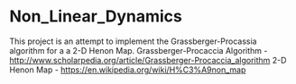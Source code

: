 # Non_Linear_Dynamics
 This project is an attempt to implement the Grassberger-Procassia algorithm for a a 2-D Henon Map.
 Grassberger-Procaccia Algorithm - http://www.scholarpedia.org/article/Grassberger-Procaccia_algorithm
 2-D Henon Map - https://en.wikipedia.org/wiki/H%C3%A9non_map
